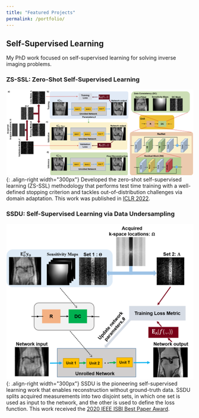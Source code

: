 ```yaml
---
title: "Featured Projects"
permalink: /portfolio/
---
```


## Self-Supervised Learning
My PhD work focused on self-supervised learning  for solving inverse imaging problems. 

### ZS-SSL: Zero-Shot Self-Supervised Learning
![Illustration of ZS-SSL](/images/zs_ssl_overview.png){: .align-right width="300px"}
Developed the zero-shot self-supervised learning (ZS-SSL) methodology that performs test time training with a well-defined stopping criterion and tackles out-of-distribution challenges via domain adaptation. This work was published in [ICLR 2022](https://openreview.net/pdf?id=085y6YPaYjP).

### SSDU: Self-Supervised Learning via Data Undersampling
![Illustration of ZS-SSL](/images/ssdu.png){: .align-right width="300px"}
SSDU is the pioneering self-supervised learning work that enables reconstruction without ground-truth data. SSDU splits acquired measurements into two disjoint sets, in which one set is used as input to the network, and the other is used to define the loss function. This work received the [2020 IEEE ISBI Best Paper Award](https://biomedicalimaging.org/2020/wp-content/uploads/static-html-to-wp/data/dff0d41695bbae509355435cd32ecf5d/best-paper-awards.html). 
